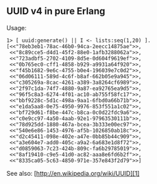 UUID v4 in pure Erlang
----------------------

Usage:

    1> [ uuid:generate() || I <- lists:seq(1,20) ].
    [<<"78eb3eb1-78ac-46b0-94ca-2eecc14875ae">>,
     <<"8c89cce5-d4d1-45f2-88e0-1afb3288062a">>,
     <<"723adbf5-2702-4109-8d5e-0d604f9619ef">>,
     <<"0b765ec0-cff1-4858-b929-a9931a64f920">>,
     <<"f45b1682-9e6c-4755-b0e4-196039e7c0d2">>,
     <<"06d06111-589d-4c6f-b8af-662b05e9a945">>,
     <<"c305269a-8cac-4261-a389-3a8264cf6989">>,
     <<"2f97c1da-74f7-4880-9a87-ea92765ea9d5">>,
     <<"96f5c8a3-6274-4f01-ac10-ab755f58fc17">>,
     <<"bbf9228c-5d1c-498a-9aa1-6fbd0a66b71b">>,
     <<"e1da5aa8-0e75-4950-9976-853f551a1c02">>,
     <<"bf729d61-f8be-447c-b8ca-0c0d22fdc9a6">>,
     <<"c0e9cc97-4a50-4aab-92e1-97963530111b">>,
     <<"78d925dd-1880-467a-bcea-3b333e00ec97">>,
     <<"540e6e86-1453-4976-af5b-1026850ab18c">>,
     <<"d2c45411-098e-402e-a47e-0bb85b44c909">>,
     <<"a3e604e7-add0-405c-a9a2-6a683e1d8f72">>,
     <<"d0859063-7c23-424b-809c-fa6b29785019">>,
     <<"8af19410-c9e5-41d0-ac82-aaa8e6fd6b2f">>,
     <<"8335ca05-5c63-4850-971e-357e843f2d79">>]

See also: [http://en.wikipedia.org/wiki/UUID][1]


  [1]: http://en.wikipedia.org/wiki/UUID
